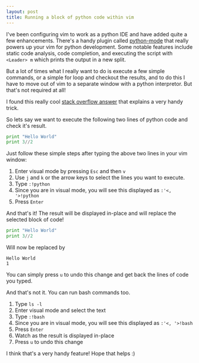 ```yaml
---
layout: post
title: Running a block of python code within vim
---
```


I've been configuring vim to work as a python IDE and have added quite a few enhancements. There's a handy plugin called [python-mode](https://github.com/klen/python-mode) that really powers up your vim for python development. Some notable features include static code analysis, code completion, and executing the script with `<Leader> m` which prints the output in a new split.

But a lot of times what I really want to do is execute a few simple commands, or a simple for loop and checkout the results, and to do this I have to move out of vim to a separate window with a python interpretor. But that's not required at all!

I found this really cool [stack overflow answer](https://stackoverflow.com/questions/501585/how-can-you-use-python-in-vim) that explains a very handy trick.

So lets say we want to execute the following two lines of python code and check it's result.

```python
print "Hello World"
print 3//2
```

Just follow these simple steps after typing the above two lines in your vim window:

  1. Enter visual mode by pressing `Esc` and then `v`
  2. Use `j` and `k` or the arrow keys to select the lines you want to execute.
  3. Type `:!python`
  4. Since you are in visual mode, you will see this displayed as `:'<, '>!python`
  5. Press `Enter`

And that's it! The result will be displayed in-place and will replace the selected block of code! 

```python
print "Hello World"
print 3//2
```

Will now be replaced by 

```
Hello World
1
```

You can simply press `u` to undo this change and get back the lines of code you typed.

And that's not it. You can run bash commands too. 

  1. Type `ls -l`
  2. Enter visual mode and select the text
  3. Type `:!bash`
  4. Since you are in visual mode, you will see this displayed as `:'<, '>!bash`
  5. Press `Enter`
  6. Watch as the result is displayed in-place
  7. Press `u` to undo this change
  
I think that's a very handy feature! Hope that helps :)
